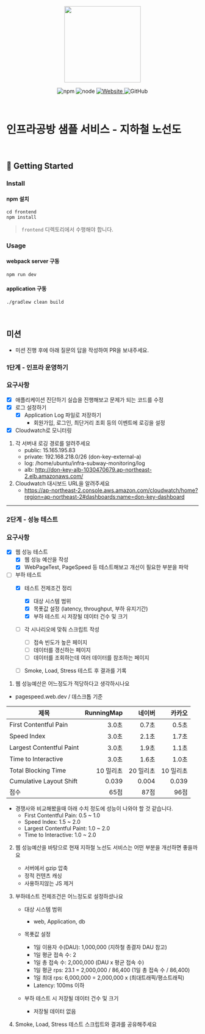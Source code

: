 <p align="center">
    <img width="200px;" src="https://raw.githubusercontent.com/woowacourse/atdd-subway-admin-frontend/master/images/main_logo.png"/>
</p>
<p align="center">
  <img alt="npm" src="https://img.shields.io/badge/npm-%3E%3D%205.5.0-blue">
  <img alt="node" src="https://img.shields.io/badge/node-%3E%3D%209.3.0-blue">
  <a href="https://edu.nextstep.camp/c/R89PYi5H" alt="nextstep atdd">
    <img alt="Website" src="https://img.shields.io/website?url=https%3A%2F%2Fedu.nextstep.camp%2Fc%2FR89PYi5H">
  </a>
  <img alt="GitHub" src="https://img.shields.io/github/license/next-step/atdd-subway-service">
</p>

<br>

# 인프라공방 샘플 서비스 - 지하철 노선도

<br>

## 🚀 Getting Started

### Install

#### npm 설치

```
cd frontend
npm install
```

> `frontend` 디렉토리에서 수행해야 합니다.

### Usage

#### webpack server 구동

```
npm run dev
```

#### application 구동

```
./gradlew clean build
```

<br>

## 미션

* 미션 진행 후에 아래 질문의 답을 작성하여 PR을 보내주세요.

### 1단계 - 인프라 운영하기

### 요구사항

- [X] 애플리케이션 진단하기 실습을 진행해보고 문제가 되는 코드를 수정
- [X] 로그 설정하기
    - [X] Application Log 파일로 저장하기
        * 회원가입, 로그인, 최단거리 조회 등의 이벤트에 로깅을 설정
- [X] Cloudwatch로 모니터링

1. 각 서버내 로깅 경로를 알려주세요
    - public: 15.165.195.83
    - private: 192.168.218.0/26 (don-key-external-a)
    - log: /home/ubuntu/infra-subway-monitoring/log
    - alb: http://don-key-alb-1030470679.ap-northeast-2.elb.amazonaws.com/
2. Cloudwatch 대시보드 URL을 알려주세요
    - https://ap-northeast-2.console.aws.amazon.com/cloudwatch/home?region=ap-northeast-2#dashboards:name=don-key-dashboard

---

### 2단계 - 성능 테스트

### 요구사항

- [X] 웹 성능 테스트
    - [X] 웹 성능 예산을 작성
    - [X] WebPageTest, PageSpeed 등 테스트해보고 개선이 필요한 부분을 파악

- [ ] 부하 테스트
    - [X] 테스트 전제조건 정리
        - [X] 대상 시스템 범위
        - [X] 목푯값 설정 (latency, throughput, 부하 유지기간)
        - [X] 부하 테스트 시 저장될 데이터 건수 및 크기
    - [ ] 각 시나리오에 맞춰 스크립트 작성
        - [ ] 접속 빈도가 높은 페이지
        - [ ] 데이터를 갱신하는 페이지
        - [ ] 데이터를 조회하는데 여러 데이터를 참조하는 페이지
    - [ ] Smoke, Load, Stress 테스트 후 결과를 기록


1. 웹 성능예산은 어느정도가 적당하다고 생각하시나요

* pagespeed.web.dev / 데스크톱 기준

| 제목                       | RunningMap |     네이버 |    카카오 |
|--------------------------|-----------:|--------:|-------:|
| First Contentful Pain    |       3.0초 |    0.7초 |   0.5초 |
| Speed Index              |       3.0초 |    2.1초 |   1.7초 |
| Largest Contentful Paint |       3.0초 |    1.9초 |   1.1초 |
| Time to Interactive      |       3.0초 |    1.6초 |   1.0초 |
| Total Blocking Time      |     10 밀리초 |  20 밀리초 | 10 밀리초 |
| Cumulative Layout Shift  |      0.039 |   0.004 |  0.039 |
| 점수                       |        65점 |     87점 |    96점 |

* 경쟁사와 비교해봤을때 아래 수치 정도에 성능이 나와야 할 것 같습니다.
    * First Contentful Pain: 0.5 ~ 1.0
    * Speed Index: 1.5 ~ 2.0
    * Largest Contentful Paint: 1.0 ~ 2.0
    * Time to Interactive: 1.0 ~ 2.0

2. 웹 성능예산을 바탕으로 현재 지하철 노선도 서비스는 어떤 부분을 개선하면 좋을까요
    * 서버에서 gzip 압축
    * 정적 컨텐츠 캐싱
    * 사용하지않는 JS 제거

3. 부하테스트 전제조건은 어느정도로 설정하셨나요

   * 대상 시스템 범위
       * web, Application, db

   * 목푯값 설정
       * 1일 이용자 수(DAU): 1,000,000 (지하철 종결자 DAU 참고)
       * 1일 평균 접속 수: 2
       * 1일 총 접속 수: 2,000,000 (DAU x 평균 접속 수)
       * 1일 평균 rps: 23.1 = 2,000,000 / 86,400 (1일 총 접속 수 / 86,400)
       * 1일 최대 rps: 6,000,000 = 2,000,000 x (최대트래픽/평소트래픽)
       * Latency: 100ms 이하

   * 부하 테스트 시 저장될 데이터 건수 및 크기
       * 저장될 데이터 없음

4. Smoke, Load, Stress 테스트 스크립트와 결과를 공유해주세요
